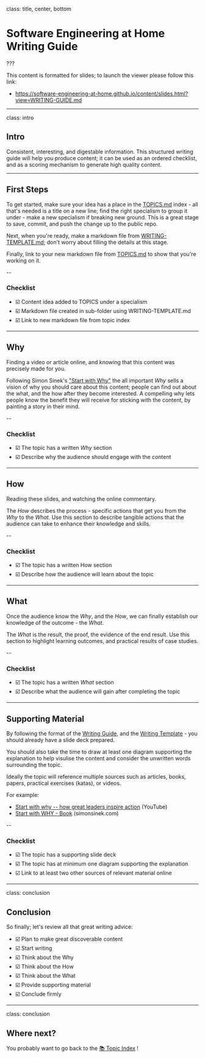 
class: title, center, bottom

# Software Engineering at Home Writing Guide

???

This content is formatted for slides; to launch the viewer please follow this link:
- https://software-engineering-at-home.github.io/content/slides.html?view=WRITING-GUIDE.md

---

class: intro

## Intro

Consistent, interesting, and digestable information. This structured writing guide will help you produce content; it can be used as an ordered checklist, and as a scoring mechanism to generate high quality content.

---

## First Steps

To get started, make sure your idea has a place in the [TOPICS.md](TOPICS.md) index - all that's needed is a title on a new line; find the right specialism to group it under - make a new specialism if breaking new ground. This is a great stage to save, commit, and push the change up to the public repo.

Next, when you're ready, make a markdown file from [WRITING-TEMPLATE.md](WRITING-TEMPLATE.md); don't worry about filling the details at this stage.

Finally, link to your new markdown file from [TOPICS.md](TOPICS.md) to show that you're working on it.

--

### Checklist

- ☑️ Content idea added to TOPICS under a specialism
- ☑️ Markdown file created in sub-folder using WRITING-TEMPLATE.md
- ☑️ Link to new markdown file from topic index

---

## Why

Finding a video or article online, and knowing that this content was precisely made for you.

Following Simon Sinek's ["Start with Why"](https://simonsinek.com/product/start-with-why/) the all important *Why* sells a vision of why you should care about this content; people can find out about the what, and the how after they become interested. A compelling why lets people know the benefit they will receive for sticking with the content, by painting a story in their mind.  

--

### Checklist

- ☑️ The topic has a written *Why* section
- ☑️ Describe why the audience should engage with the content

---

## How

Reading these slides, and watching the online commentary.

The *How* describes the process - specific actions that get you from the *Why* to the *What*. Use this section to describe tangible actions that the audience can take to enhance their knowledge and skills.

--

### Checklist

- ☑️ The topic has a written How section
- ☑️ Describe how the audience will learn about the topic

---

## What

Once the audience know the *Why*, and the *How*, we can finally establish our knowledge of the outcome - the *What*.

The *What* is the result, the proof, the evidence of the end result. Use this section to highlight learning outcomes, and practical results of case studies.

--

### Checklist

- ☑️ The topic has a written *What* section 
- ☑️ Describe what the audience will gain after completing the topic

---

## Supporting Material

By following the format of the [Writing Guide](./WRITING-TEMPLATE.md), and the [Writing Template](./WRITING-TEMPLATE.md) - you should already have a slide deck prepared.

You should also take the time to draw at least one diagram supporting the explanation to help visulise the content and consider the unwritten words surrounding the topic.

Ideally the topic will reference multiple sources such as articles, books, papers, practical exercises (katas), or videos.

For example:
- [Start with why -- how great leaders inspire action](https://www.youtube.com/watch?v=u4ZoJKF_VuA) (YouTube)
- [Start with WHY - Book](https://simonsinek.com/books/start-with-why/) (simonsinek.com)

--

### Checklist

- ☑️ The topic has a supporting slide deck
- ☑️ The topic has at minimum one diagram supporting the explanation
- ☑️ Link to at least two other sources of relevant material online

---

class: conclusion

## Conclusion

So finally; let's review all that great writing advice:

- ☑️ Plan to make great discoverable content
- ☑️ Start writing
- ☑️ Think about the Why
- ☑️ Think about the How
- ☑️ Think about the What
- ☑️ Provide supporting material
- ☑️ Conclude firmly

---

class: conclusion

## Where next?

You probably want to go back to the [📚 Topic Index](./TOPICS.md) !